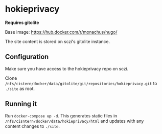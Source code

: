 # hokieprivacy

**Requires gitolite**

Base image: https://hub.docker.com/r/monachus/hugo/

The site content is stored on sczi's gitolite instance.



## Configuration

Make sure you have access to the hokieprivacy repo on sczi.


Clone `/nfs/cistern/docker/data/gitolite/git/repositories/hokieprivacy.git` to `./site` as root.


## Running it

Run `docker-compose up -d`. This generates static files in `/nfs/cisntern/docker/data/hokieprivacy/html` and updates with any content changes to `./site`.
